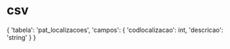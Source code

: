 # csv

{
    'tabela': 'pat_localizacoes',
    'campos': {
        'codlocalizacao': int,
        'descricao': 'string'
    }
}
